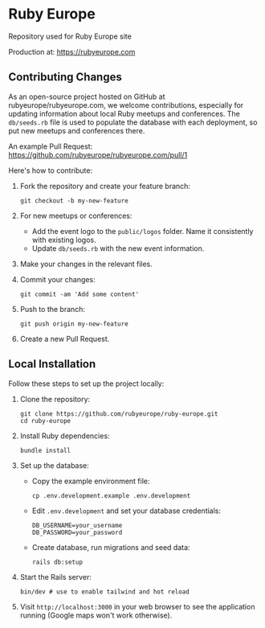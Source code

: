 # Ruby Europe

Repository used for Ruby Europe site

Production at: https://rubyeurope.com


## Contributing Changes

As an open-source project hosted on GitHub at rubyeurope/rubyeurope.com, we welcome contributions, especially for updating information about local Ruby meetups and conferences. The `db/seeds.rb` file is used to populate the database with each deployment, so put new meetups and conferences there.

An example Pull Request: https://github.com/rubyeurope/rubyeurope.com/pull/1

Here's how to contribute:

1. Fork the repository and create your feature branch:
   ```
   git checkout -b my-new-feature
   ```

2. For new meetups or conferences:
   - Add the event logo to the `public/logos` folder. Name it consistently with existing logos.
   - Update `db/seeds.rb` with the new event information.

3. Make your changes in the relevant files.

4. Commit your changes:
   ```
   git commit -am 'Add some content'
   ```

5. Push to the branch:
   ```
   git push origin my-new-feature
   ```

6. Create a new Pull Request.

## Local Installation

Follow these steps to set up the project locally:

1. Clone the repository:
   ```
   git clone https://github.com/rubyeurope/ruby-europe.git
   cd ruby-europe
   ```

2. Install Ruby dependencies:
   ```
   bundle install
   ```

3. Set up the database:
   - Copy the example environment file:
     ```
     cp .env.development.example .env.development
     ```
   - Edit `.env.development` and set your database credentials:
     ```
     DB_USERNAME=your_username
     DB_PASSWORD=your_password
     ```
   - Create database, run migrations and seed data:
     ```
     rails db:setup
     ```

4. Start the Rails server:
   ```
   bin/dev # use to enable tailwind and hot reload
   ```

5. Visit `http://localhost:3000` in your web browser to see the application running (Google maps won't work otherwise).
